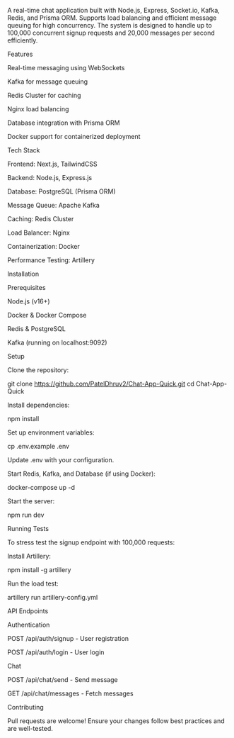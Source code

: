 A real-time chat application built with Node.js, Express, Socket.io, Kafka, Redis, and Prisma ORM. Supports load balancing and efficient message queuing for high concurrency. The system is designed to handle up to 100,000 concurrent signup requests and 20,000 messages per second efficiently.

Features

Real-time messaging using WebSockets

Kafka for message queuing

Redis Cluster for caching

Nginx load balancing

Database integration with Prisma ORM

Docker support for containerized deployment

Tech Stack

Frontend: Next.js, TailwindCSS

Backend: Node.js, Express.js

Database: PostgreSQL (Prisma ORM)

Message Queue: Apache Kafka

Caching: Redis Cluster

Load Balancer: Nginx

Containerization: Docker

Performance Testing: Artillery

Installation

Prerequisites

Node.js (v16+)

Docker & Docker Compose

Redis & PostgreSQL

Kafka (running on localhost:9092)

Setup

Clone the repository:

git clone https://github.com/PatelDhruv2/Chat-App-Quick.git
cd Chat-App-Quick

Install dependencies:

npm install

Set up environment variables:

cp .env.example .env

Update .env with your configuration.

Start Redis, Kafka, and Database (if using Docker):

docker-compose up -d

Start the server:

npm run dev

Running Tests

To stress test the signup endpoint with 100,000 requests:

Install Artillery:

npm install -g artillery

Run the load test:

artillery run artillery-config.yml

API Endpoints

Authentication

POST /api/auth/signup - User registration

POST /api/auth/login - User login

Chat

POST /api/chat/send - Send message

GET /api/chat/messages - Fetch messages

Contributing

Pull requests are welcome! Ensure your changes follow best practices and are well-tested.
 
